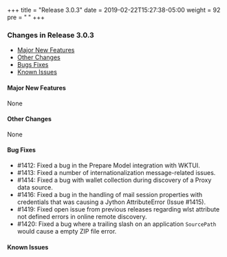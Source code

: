 +++
title = "Release 3.0.3"
date = 2019-02-22T15:27:38-05:00
weight = 92
pre = "<b> </b>"
+++


### Changes in Release 3.0.3
- [Major New Features](#major-new-features)
- [Other Changes](#other-changes)
- [Bugs Fixes](#bug-fixes)
- [Known Issues](#known-issues)


#### Major New Features
None

#### Other Changes
None

#### Bug Fixes
- #1412: Fixed a bug in the Prepare Model integration with WKTUI.
- #1413: Fixed a number of internationalization message-related issues.
- #1414: Fixed a bug with wallet collection during discovery of a Proxy data source.
- #1416: Fixed a bug in the handling of mail session properties with credentials that was causing a Jython AttributeError (Issue #1415).
- #1419: Fixed open issue from previous releases regarding wlst attribute not defined errors in online remote discovery. 
- #1420: Fixed a bug where a trailing slash on an application `SourcePath` would cause a empty ZIP file error.

#### Known Issues

